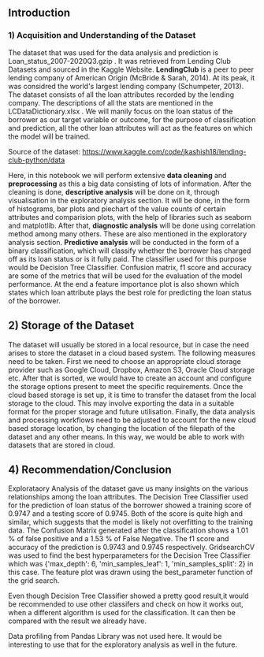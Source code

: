 ## Introduction

### 1) Acquisition and Understanding of the Dataset
The dataset that was used for the data analysis and prediction is Loan_status_2007-2020Q3.gzip . It was retrieved from Lending Club Datasets and sourced in the Kaggle Website. **LendingClub** is a peer to peer lending company of American Origin (McBride & Sarah, 2014). At its peak, it was considred the world's largest lending company (Schumpeter, 2013). The dataset consists of all the loan attributes recorded by the lending company. The descriptions of all the stats are mentioned in the LCDataDictionary.xlsx . We will manily focus on the loan status of the borrower as our target variable or outcome, for the purpose of classification and prediction, all the other loan attributes will act as the features on which the model will be trained.

Source of the dataset: https://www.kaggle.com/code/jkashish18/lending-club-python/data

Here, in this notebook we will perform extensive **data cleaning** and **preprocessing** as this a big data consisting of lots of information.
After the cleaning is done, **descriptive analysis** will be done on it, through visualisation in the exploratory analysis section. It will be done, in the form of histograms, bar plots and piechart of the value counts of certain attributes and comparision plots, with the help of libraries such as seaborn and matplotlib. After that, **diagnostic analysis** will be done using correlation method among many others. These are also mentioned in the exploratory analysis section. **Predictive analysis** will be conducted in the form of a binary classification, which will classify whether the borrower has charged off as its loan status or is it fully paid. The classifier used for this purpose would be Decision Tree Classifier. Confusion matrix, f1 score and accuracy are some of the metrics that will be used for the evaluation of the model performance. At the end a feature importance plot is also shown which states which loan attribute plays the best role for predicting the loan status of the borrower.

## 2) Storage of the Dataset
 
The dataset will usually be stored in a local resource, but in case the need arises to store the dataset in a cloud based system. The following measures need to be taken.
First we need to choose an appropriate cloud storage provider such as Google Cloud, Dropbox, Amazon S3, Oracle Cloud storage etc. After that is sorted, we would have to create an account and configure the storage options present to meet the specific requirements. Once the cloud based storage is set up, it is time to transfer the dataset from the local storage to the cloud. This may involve exporting the data in a suitable format for the proper storage and future utilisation.
Finally, the data analysis and processing workflows need  to be adjusted to account for the new cloud based storage location, by changing the location of the filepath of the dataset and any other means. In this way, we would be able to work with datasets that are stored in cloud.


## 4) Recommendation/Conclusion 
Explorataory Analysis of the dataset gave us many insights on the various relationships among the loan attributes. The Decision Tree Classifier used for the prediction of loan status of the borrower showed a training score of 0.9747 and a testing score of 0.9745. Both of the score is quite high and similar, which suggests that the model is likely not overfitting to the training data. The Confusion Matrix generated after the classification shows a 1.01 % of false positive and a 1.53 % of False Negative. The f1 score and accuracy of the prediction is 0.9743 and 0.9745 respectively.
GridsearchCV was used to find the best hyperparameters for the Decision Tree Classifier which was {'max_depth': 6, 'min_samples_leaf': 1, 'min_samples_split': 2} in this case. The feature plot was drawn using the best_parameter function of the grid search. 

Even though Decision Tree Classifier showed a pretty good result,it would be recommended to use other classifers and check on how it works out, when a different algorithm is used for the classification. It can then be compared with the result we already have. 

Data profiling from Pandas Library was not used here. It would be interesting to use that for the exploratory analysis as well in the future.
